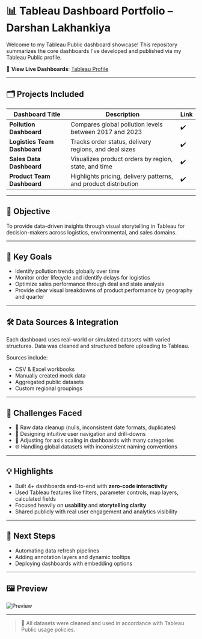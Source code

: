 # 📊 Tableau Dashboard Portfolio – Darshan Lakhankiya

Welcome to my Tableau Public dashboard showcase! This repository summarizes the core dashboards I've developed and published via my Tableau Public profile.

🔗 **View Live Dashboards**: [Tableau Profile](https://public.tableau.com/app/profile/darshan.lakhankiya/vizzes)

---

## 🗂️ Projects Included

| Dashboard Title            | Description                                                   | Link |
|---------------------------|---------------------------------------------------------------|------|
| **Pollution Dashboard**    | Compares global pollution levels between 2017 and 2023        | ✔️ |
| **Logistics Team Dashboard** | Tracks order status, delivery regions, and deal sizes        | ✔️ |
| **Sales Data Dashboard**   | Visualizes product orders by region, state, and time          | ✔️ |
| **Product Team Dashboard** | Highlights pricing, delivery patterns, and product distribution | ✔️ |

---

## 🎯 Objective

To provide data-driven insights through visual storytelling in Tableau for decision-makers across logistics, environmental, and sales domains.

---

## 📌 Key Goals

- Identify pollution trends globally over time
- Monitor order lifecycle and identify delays for logistics
- Optimize sales performance through deal and state analysis
- Provide clear visual breakdowns of product performance by geography and quarter

---

## 🛠️ Data Sources & Integration

Each dashboard uses real-world or simulated datasets with varied structures. Data was cleaned and structured before uploading to Tableau.

Sources include:
- CSV & Excel workbooks
- Manually created mock data
- Aggregated public datasets
- Custom regional groupings

---

## 🚧 Challenges Faced

- 🧹 Raw data cleanup (nulls, inconsistent date formats, duplicates)
- 🧭 Designing intuitive user navigation and drill-downs
- 📏 Adjusting for axis scaling in dashboards with many categories
- 🌐 Handling global datasets with inconsistent naming conventions

---

## 💡 Highlights

- Built 4+ dashboards end-to-end with **zero-code interactivity**
- Used Tableau features like filters, parameter controls, map layers, calculated fields
- Focused heavily on **usability** and **storytelling clarity**
- Shared publicly with real user engagement and analytics visibility

---

## 🧠 Next Steps

- Automating data refresh pipelines
- Adding annotation layers and dynamic tooltips
- Deploying dashboards with embedding options

---

## 🖼️ Preview

![Preview](Screenshots/preview.jpg)

---

> 🔐 All datasets were cleaned and used in accordance with Tableau Public usage policies.
